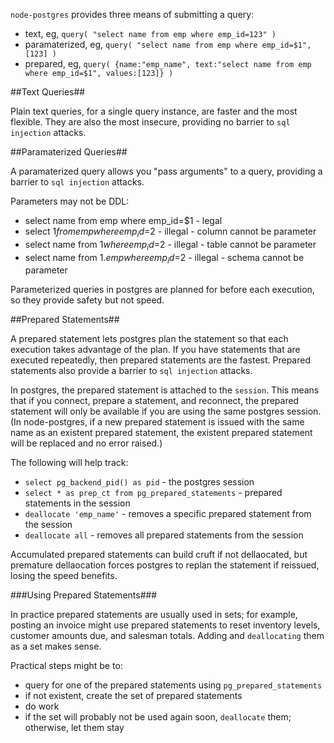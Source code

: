 `node-postgres` provides three means of submitting a query:

- text, eg, `query( "select name from emp where emp_id=123" )`
- paramaterized, eg, `query( "select name from emp where emp_id=$1", [123] )`
- prepared, eg, `query( {name:"emp_name", text:"select name from emp where emp_id=$1", values:[123]} )`

##Text Queries##

Plain text queries, for a single query instance, are faster and the most flexible.  They are also the
most insecure, providing no barrier to `sql injection` attacks.

##Paramaterized Queries##

A paramaterized query allows you "pass arguments" to a query, providing a barrier to `sql injection` attacks.

Parameters may not be DDL:

- select name from emp where emp_id=$1 - legal
- select $1 from emp where emp_id=$2 - illegal - column cannot be parameter
- select name from $1 where emp_id=$2 - illegal - table cannot be parameter
- select name from $1.emp where emp_id=$2 - illegal - schema cannot be parameter

Parameterized queries in postgres are planned for before each execution, so they provide safety
but not speed.

##Prepared Statements##

A prepared statement lets postgres plan the statement so that each execution takes advantage of the
plan.  If you have statements that are executed repeatedly, then prepared statements are the fastest.
Prepared statements also provide a barrier to `sql injection` attacks.

In postgres, the prepared statement is attached to the `session`.  This means that if you connect, prepare
a statement, and reconnect, the prepared statement will only be available if you are using the same
postgres session.  (In node-postgres, if a new prepared statement is issued with the same name as an
existent prepared statement, the existent prepared statement will be replaced and no error raised.)

The following will help track:

- `select pg_backend_pid() as pid` - the postgres session
- `select * as prep_ct from pg_prepared_statements` - prepared statements in the session
- `deallocate 'emp_name'` - removes a specific prepared statement from the session
- `deallocate all` - removes all prepared statements from the session

Accumulated prepared statements can build cruft if not dellaocated, but premature dellaocation forces
postgres to replan the statement if reissued, losing the speed benefits.

###Using Prepared Statements###

In practice prepared statements are usually used in sets; for example, posting an invoice might use 
prepared statements to reset inventory levels, customer amounts due, and salesman totals.  Adding and
`deallocating` them as a set makes sense.

Practical steps might be to:

- query for one of the prepared statements using `pg_prepared_statements`
- if not existent, create the set of prepared statements
- do work
- if the set will probably not be used again soon, `deallocate` them; otherwise, let them stay
